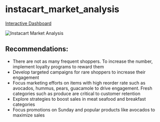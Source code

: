 # instacart_market_analysis

[Interactive Dashboard](https://public.tableau.com/app/profile/alekhya.vittalam3702/viz/instacart_market_analysis/MarketAnalysis?publish=yes)

![Instacart Market Analysis](https://github.com/user-attachments/assets/23df2ade-2100-4da9-9dfd-7ff3279372e1)

## Recommendations:

- There are not as many frequent shoppers. To increase the number, implement loyalty programs to reward them
- Develop targeted campaigns for rare shoppers to increase their engagement
- Focus marketing efforts on items with high reorder rate such as avocados, hummus, pears, guacamole to drive engagement. Fresh categories such as produce are critical to customer retention
- Explore strategies to boost sales in meat seafood and breakfast categories
- Focus promotions on Sunday and popular products like avocados to maximize sales
